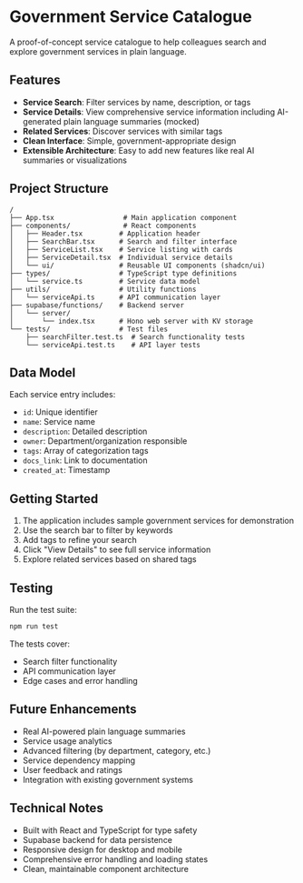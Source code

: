 # Government Service Catalogue

A proof-of-concept service catalogue to help colleagues search and explore government services in plain language.

## Features

- **Service Search**: Filter services by name, description, or tags
- **Service Details**: View comprehensive service information including AI-generated plain language summaries (mocked)
- **Related Services**: Discover services with similar tags
- **Clean Interface**: Simple, government-appropriate design
- **Extensible Architecture**: Easy to add new features like real AI summaries or visualizations

## Project Structure

```
/
├── App.tsx                 # Main application component
├── components/             # React components
│   ├── Header.tsx         # Application header
│   ├── SearchBar.tsx      # Search and filter interface
│   ├── ServiceList.tsx    # Service listing with cards
│   ├── ServiceDetail.tsx  # Individual service details
│   └── ui/                # Reusable UI components (shadcn/ui)
├── types/                 # TypeScript type definitions
│   └── service.ts         # Service data model
├── utils/                 # Utility functions
│   └── serviceApi.ts      # API communication layer
├── supabase/functions/    # Backend server
│   └── server/
│       └── index.tsx      # Hono web server with KV storage
└── tests/                 # Test files
    ├── searchFilter.test.ts  # Search functionality tests
    └── serviceApi.test.ts    # API layer tests
```

## Data Model

Each service entry includes:
- `id`: Unique identifier
- `name`: Service name
- `description`: Detailed description
- `owner`: Department/organization responsible
- `tags`: Array of categorization tags
- `docs_link`: Link to documentation
- `created_at`: Timestamp

## Getting Started

1. The application includes sample government services for demonstration
2. Use the search bar to filter by keywords
3. Add tags to refine your search
4. Click "View Details" to see full service information
5. Explore related services based on shared tags

## Testing

Run the test suite:
```bash
npm run test
```

The tests cover:
- Search filter functionality
- API communication layer
- Edge cases and error handling

## Future Enhancements

- Real AI-powered plain language summaries
- Service usage analytics
- Advanced filtering (by department, category, etc.)
- Service dependency mapping
- User feedback and ratings
- Integration with existing government systems

## Technical Notes

- Built with React and TypeScript for type safety
- Supabase backend for data persistence
- Responsive design for desktop and mobile
- Comprehensive error handling and loading states
- Clean, maintainable component architecture